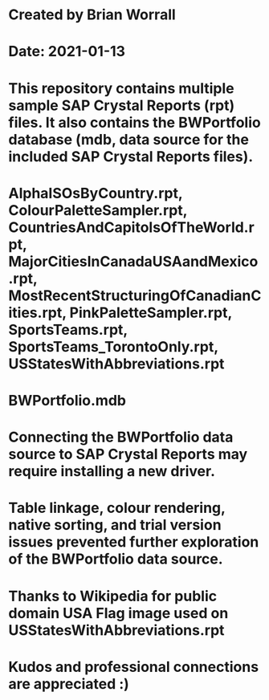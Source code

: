 # Created by Brian Worrall
# Date: 2021-01-13

# This repository contains multiple sample SAP Crystal Reports (rpt) files. It also contains the BWPortfolio database (mdb, data source for the included SAP Crystal Reports files).

# AlphaISOsByCountry.rpt, ColourPaletteSampler.rpt, CountriesAndCapitolsOfTheWorld.rpt, MajorCitiesInCanadaUSAandMexico.rpt, MostRecentStructuringOfCanadianCities.rpt, PinkPaletteSampler.rpt, SportsTeams.rpt, SportsTeams_TorontoOnly.rpt, USStatesWithAbbreviations.rpt
# BWPortfolio.mdb

# Connecting the BWPortfolio data source to SAP Crystal Reports may require installing a new driver.

# Table linkage, colour rendering, native sorting, and trial version issues prevented further exploration of the BWPortfolio data source.

# Thanks to Wikipedia for public domain USA Flag image used on USStatesWithAbbreviations.rpt

# Kudos and professional connections are appreciated :)
